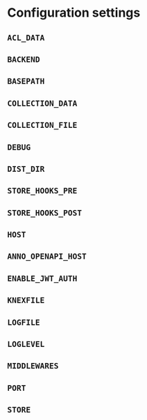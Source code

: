 # Configuration settings

## `ACL_DATA`
## `BACKEND`
## `BASEPATH`
## `COLLECTION_DATA`
## `COLLECTION_FILE`
## `DEBUG`
## `DIST_DIR`
## `STORE_HOOKS_PRE`
## `STORE_HOOKS_POST`
## `HOST`
## `ANNO_OPENAPI_HOST`
## `ENABLE_JWT_AUTH`
## `KNEXFILE`
## `LOGFILE`
## `LOGLEVEL`
## `MIDDLEWARES`
## `PORT`
## `STORE`
